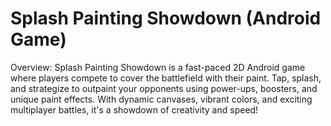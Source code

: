 # Splash Painting Showdown (Android Game)
Overview:
Splash Painting Showdown is a fast-paced 2D Android game where players compete to cover the battlefield with their paint. Tap, splash, and strategize to outpaint your opponents using power-ups, boosters, and unique paint effects. With dynamic canvases, vibrant colors, and exciting multiplayer battles, it's a showdown of creativity and speed!

